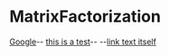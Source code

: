 # MatrixFactorization

[Google](https://www.google.com)--
[this is a test](./m1.py)--
--[link text itself]

[link text itself]: https://wwww.google.com


